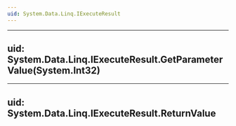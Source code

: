 ```yaml
---
uid: System.Data.Linq.IExecuteResult
---
```


---
uid: System.Data.Linq.IExecuteResult.GetParameterValue(System.Int32)
---

---
uid: System.Data.Linq.IExecuteResult.ReturnValue
---

